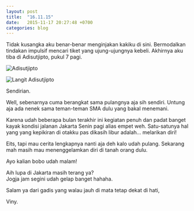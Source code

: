 ```yaml
---
layout: post
title:  "16.11.15"
date:   2015-11-17 20:27:48 +0700
categories: blog
---
```

Tidak kusangka aku benar-benar menginjakan kakiku di sini. Bermodalkan tindakan impulsif mencari tiket yang ujung-ujungnya kebeli. Akhirnya aku tiba di Adisutjipto, pukul 7 pagi.

![Adisutjipto]({{site.baseurl}}/assets/img/wpid-2015-11-17-08.59.08-2.jpeg)

![Langit Adisutjipto]({{site.baseurl}}/assets/img/wpid-2015-11-17-08.59.23-2.jpeg)

Sendirian.

Well, sebenarnya cuma berangkat sama pulangnya aja sih sendiri. Untung aja ada nenek sama teman-teman SMA dulu yang bakal menemani.

Karena udah beberapa bulan terakhir ini kegiatan penuh dan padat banget kayak kondisi jalanan Jakarta Senin pagi alias empet weh. Satu-satunya hal yang yang kepikiran di otakku pas dikasih libur adalah… melarikan diri!

Eits, tapi mau cerita lengkapnya nanti aja deh kalo udah pulang. Sekarang mah masih mau menenggelamkan diri di tanah orang dulu.

Ayo kalian bobo udah malam!

Aih lupa di Jakarta masih terang ya?<br>
Jogja jam segini udah gelap banget hahaha.

Salam ya dari gadis yang walau jauh di mata tetap dekat di hati,

Viny.
